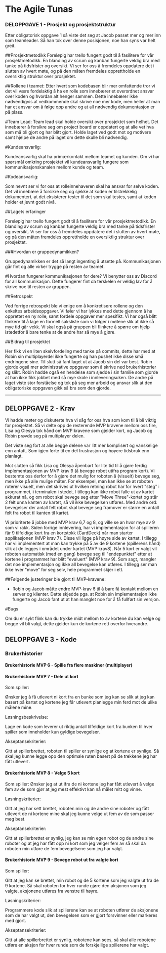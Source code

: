 # The Agile Tunas

### DELOPPGAVE 1 - Prosjekt og prosjektstruktur

Etter obligatorisk oppgave 1 så viste det seg at Jacob passet mer og mer inn som teamleader.
Så han tok over denne posisjonen, noe han syns var helt greit.

##Prosjektmetodikk
Foreløpig har trello fungert godt til å fasilitere for vår prosjektmetodikk. 
En blanding av scrum og kanban fungerte veldig bra med tanke på tidsfrister og oversikt. 
Vi ser for oss å fremdeles oppdatere det i slutten av hvert møte, 
og på den måten fremdeles opprettholde en oversiktlig struktur over prosjektet.

##Rollene i teamet:
Etter hvert som kodebasen blir mer omfattende tror vi det vil være fordelaktig
å ha en rolle som innebærer et overordnet ansvar over koden
og hvordan alt henger sammen. Dette innebærer ikke nødvendigvis at vedkommende
skal skrive noe mer kode, men heller at man har et ansvar om  å følge opp andre
og at all nødvendig dokumentasjon er på plass.

#Team Lead:
Team lead skal holde oversikt over prosjektet som helhet. 
Det innebærer å forsikre seg om project board er oppdatert og at alle vet hva som må bli gjort og har
blitt gjort. Holde laget ved godt mot og motivere samt hjelpe de andre på laget om dette 
skulle bli nødvendig.

#Kundeansvarlig:

Kundeansvarlig skal ha primærkontakt mellom teamet og kunden. 
Om vi har spørsmål omkring prosjektet vil kundeansvarlig fungere som kommunikasjonskanalen
mellom kunde og team.

#Kodeansvarlig:

Som nevnt ser vi for oss at rolleinnehaveren skal ha ansvar for selve koden. 
Det vil innebære å forsikre seg og sjekke at koden er tilstrekkelig dokumentert, 
at det eksisterer tester til det som skal testes, samt at koden holder et jevnt godt nivå.


##Lagets erfaringer

Foreløpig har trello fungert godt til å fasilitere for vår prosjektmetodikk. 
En blanding av scrum og kanban fungerte veldig bra med tanke på tidsfrister og oversikt. 
Vi ser for oss å fremdeles oppdatere det i slutten av hvert møte, 
og på den måten fremdeles opprettholde en oversiktlig struktur over prosjektet.


###Hvordan er gruppedynamikken?

Gruppedynamikken er det så langt ingenting å utsette på. 
Kommunikasjonen går fint og alle virker trygge på resten av teamet.

#Hvordan fungerer kommunikasjonen for dere?
Vi benytter oss av Discord for all kommunikasjon. 
Dette fungerer fint da terskelen er veldig lav for å skrive noe til resten av gruppen.


##Retrospekt

Ved forrige retrospekt ble vi enige om å konkretisere rollene og den enkeltes arbeidsoppgaver. 
Vi føler vi har lykkes med dette gjennom å ha opprettet en ny rolle, 
samt fordele oppgaver mer spesifikt. Vi har også blitt flinkere til å lage en formell saksliste
som vi følger i møtene slik at ikke så mye tid går vekk.
Vi skal også på gruppen bli flinkere å spørre om hjelp istedetfor å bare tenke at de andre
har så mye å gjøre.


##Bidrag til prosjektet

Her fikk vi en liten skeivfordeling med tanke på commits, dette har med at Robin sin
multiplayerdel ikke fungerte og han pushet ikke disse små endringene sine. Til slutt så fant laget
ut at Jacob sin del var best. Robin gjorde også mer administrative oppgaver som å skrive ned brukerhistorier 
og slikt. Robin hadde også en hendelse som sjedde i sin familie som gjorde at han ikke fikk jobbet
med så mye skole i innleveringsuken. De andre på laget viste stor forståelse og tok på seg mer arbeid
og ansvar slik at den obligatoriske oppgaven gikk så bra som den gjorde.

----------------------------------------------------------------------

## DELOPPGAVE 2 - Krav

Vi hadde møter og diskuterte hva vi såg for oss hva som kom til å bli viktig for prosjektet.
Så vi delte opp de resterende MVP kravene mellom oss fire, Lisa og Olesya tok hånd om 
MVP kravene som gjelder kort, og Jacob og Robin prøvde seg på multiplayer delen. 

Det viste seg fort at alle begge delene var litt mer komplisert og vanskelige enn antatt. 
Som igjen førte til en del frustrasjon og høyere tidsbruk enn planlagt. 

Mot slutten så fikk Lisa og Olesya åpenbart for lite tid til å gjøre ferdig implementasjonen
av MVP krav 9 (å bevege robot utifra program kort). Vi bestemte oss derfor for å gjøre det mulig
for roboten å (visuelt) bevege seg, men ikke på alle mulige måter. For eksempel, man kan ikke se at 
roboten roterer visuelt, men det skrives ut hvilken retning robot har for hvert "steg" i programmet,
i terminalen i stedet. I tillegg kan ikke robot falle ut av kartet akkurat nå, og om robot skal 
bevege seg etter "Move Three"-kortet og står 2 felt unna kanten av kartet, så vil ikke bevegelsen utføres.
Med andre ord: bevegelser der antall felt robot skal bevege seg framover er større en antall felt fra robot
til kanten til kartet.

Vi prioriterte å jobbe med MVP krav 6,7 og 8, og ville se an hvor mye av 9 som vi rakk. 
Siden forrige innlevering, har vi implementasjon for at spilleren får 9 tilfeldige kort fra en kortstokk (CardDeck)
når man starter applikasjonen (MVP krav 7). Disse vil ligge på høyre side av kartet. I tillegg har vi implementert 
at man kan trykke på 5 av de 9 kortene (spillerens hånd) slik at de legges i området under kartet (MVP krav8). 
Når 5 kort er valgt vil roboten automatisk (med en gang) bevege seg til "endepunktet" etter at kortene i programmet 
har blitt "evaluert" (MVP krav 9). Som sagt, mangler det noe implementasjon og ikke all bevegelse kan utføres.
I tillegg ser man ikke hver "move" for seg selv, hele programmet skjer i ett.


##Følgende justeringer ble gjort til MVP-kravene:
- Robin og Jacob måtte endre MVP-krav 6 til å bare få kontakt mellom en server og klienter. Dette skjedde pga. at 
Robin sin implementasjon ikke fungerte og Jacob fant ut at han manglet noe for å få fullført sin versjon.


#Bugs

Om du er sykt flink kan du trykke midt mellom to av kortene du kan velge og begge vil bli valgt,
dette gjelder kun de kortene rett overfor hverandre.


## DELOPPGAVE 3 - Kode



### Brukerhistorier


#### Brukerhistorie MVP 6 - Spille fra flere maskiner (multiplayer)

#### Brukerhistorie MVP 7 - Dele ut kort

Som spiller:

Ønsker jeg å få utlevert ni kort fra en bunke som jeg kan se slik at jeg kan basert på kartet 
og kortene jeg får utlevert planlegge min ferd mot de ulike målene mine.

Løsningsbeskrivelse:

Lage en kode som leverer ut riktig antall tilfeldige kort fra 
bunken til hver spiller som inneholder kun gyldige bevegelser.

Akseptansekriterier:

Gitt at spillerbrettet, roboten til spiller er synlige og at kortene
er synlige. Så skal jeg kunne legge opp den optimale ruten basert på de trekkene
jeg har fått utlevert.

#### Brukerhistorie MVP 8 - Velge 5 kort

Som spiller:
Ønsker jeg at ut ifra de ni kortene jeg har fått utlevert å velge fem av de som
gjør at jeg mest effektivt kan nå målet mitt og vinne.

Løsningskriterier:

Gitt at jeg har sett brettet, roboten min og de andre sine roboter og fått utlevert
de ni kortene mine skal jeg kunne velge ut fem av de som passer meg best.

Akseptansekriterier:

Gitt at spillerbrettet er synlig, jeg kan se min egen robot og de andre sine roboter og
at jeg har fått opp ni kort som jeg velger fem av så skal da roboten min utføre
de fem bevegelsene som jeg har valgt.

#### Brukerhistorie MVP 9 - Bevege robot ut fra valgte kort

Som spiller:

Gitt at jeg kan se brettet, min robot og de 5 kortene som jeg valgte ut fra de 9 kortene. 
Så skal roboten for hver runde gjøre den aksjonen som jeg valgte, aksjonene utføres fra venstre 
til høyre.

Løsningskriterier:

Programmere kode slik at spillerene kan se at roboten utfører de aksjonene som de har valgt ut,
den bevegelsen som er gjort forsvinner eller markeres med gjort.

Akseptansekriterier:

Gitt at alle spillerbrettet er synlig, robotene kan sees, så skal alle robotene utføre
en aksjon for hver runde som de forskjellige spillerene har valgt. 

